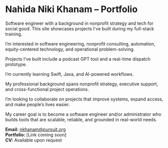 # Nahida Niki Khanam – Portfolio

Software engineer with a background in nonprofit strategy and tech for social good. This site showcases projects I've built during my full-stack training.

I’m interested in software engineering, nonprofit consulting, automation, equity-centered technology, and operational problem-solving.

Projects I’ve built include a podcast GPT tool and a real-time dispatch prototype.

I’m currently learning Swift, Java, and AI-powered workflows.

My professional background spans nonprofit strategy, executive support, and cross-functional project operations.

I’m looking to collaborate on projects that improve systems, expand access, and make people’s lives easier.

My career goal is to become a software engineer and/or administrator who builds tools that are scalable, reliable, and grounded in real-world needs.

**Email:** nkhanam@pursuit.org  
**Portfolio:** [Link coming soon]  
**CV:** Available upon request
